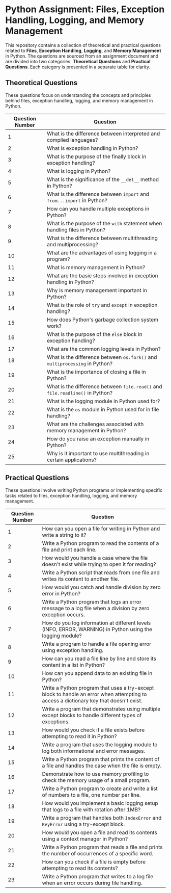 # Python Assignment: Files, Exception Handling, Logging, and Memory Management

This repository contains a collection of theoretical and practical questions related to **Files**, **Exception Handling**, **Logging**, and **Memory Management** in Python. The questions are sourced from an assignment document and are divided into two categories: **Theoretical Questions** and **Practical Questions**. Each category is presented in a separate table for clarity.

## Theoretical Questions

These questions focus on understanding the concepts and principles behind files, exception handling, logging, and memory management in Python.

| Question Number | Question |
|-----------------|----------|
| 1 | What is the difference between interpreted and compiled languages? |
| 2 | What is exception handling in Python? |
| 3 | What is the purpose of the finally block in exception handling? |
| 4 | What is logging in Python? |
| 5 | What is the significance of the `__del__` method in Python? |
| 6 | What is the difference between `import` and `from...import` in Python? |
| 7 | How can you handle multiple exceptions in Python? |
| 8 | What is the purpose of the `with` statement when handling files in Python? |
| 9 | What is the difference between multithreading and multiprocessing? |
| 10 | What are the advantages of using logging in a program? |
| 11 | What is memory management in Python? |
| 12 | What are the basic steps involved in exception handling in Python? |
| 13 | Why is memory management important in Python? |
| 14 | What is the role of `try` and `except` in exception handling? |
| 15 | How does Python's garbage collection system work? |
| 16 | What is the purpose of the `else` block in exception handling? |
| 17 | What are the common logging levels in Python? |
| 18 | What is the difference between `os.fork()` and `multiprocessing` in Python? |
| 19 | What is the importance of closing a file in Python? |
| 20 | What is the difference between `file.read()` and `file.readline()` in Python? |
| 21 | What is the logging module in Python used for? |
| 22 | What is the `os` module in Python used for in file handling? |
| 23 | What are the challenges associated with memory management in Python? |
| 24 | How do you raise an exception manually in Python? |
| 25 | Why is it important to use multithreading in certain applications? |

## Practical Questions

These questions involve writing Python programs or implementing specific tasks related to files, exception handling, logging, and memory management.

| Question Number | Question |
|-----------------|----------|
| 1 | How can you open a file for writing in Python and write a string to it? |
| 2 | Write a Python program to read the contents of a file and print each line. |
| 3 | How would you handle a case where the file doesn't exist while trying to open it for reading? |
| 4 | Write a Python script that reads from one file and writes its content to another file. |
| 5 | How would you catch and handle division by zero error in Python? |
| 6 | Write a Python program that logs an error message to a log file when a division by zero exception occurs. |
| 7 | How do you log information at different levels (INFO, ERROR, WARNING) in Python using the logging module? |
| 8 | Write a program to handle a file opening error using exception handling. |
| 9 | How can you read a file line by line and store its content in a list in Python? |
| 10 | How can you append data to an existing file in Python? |
| 11 | Write a Python program that uses a try-except block to handle an error when attempting to access a dictionary key that doesn't exist. |
| 12 | Write a program that demonstrates using multiple except blocks to handle different types of exceptions. |
| 13 | How would you check if a file exists before attempting to read it in Python? |
| 14 | Write a program that uses the logging module to log both informational and error messages. |
| 15 | Write a Python program that prints the content of a file and handles the case when the file is empty. |
| 16 | Demonstrate how to use memory profiling to check the memory usage of a small program. |
| 17 | Write a Python program to create and write a list of numbers to a file, one number per line. |
| 18 | How would you implement a basic logging setup that logs to a file with rotation after 1MB? |
| 19 | Write a program that handles both `IndexError` and `KeyError` using a try-except block. |
| 20 | How would you open a file and read its contents using a context manager in Python? |
| 21 | Write a Python program that reads a file and prints the number of occurrences of a specific word. |
| 22 | How can you check if a file is empty before attempting to read its contents? |
| 23 | Write a Python program that writes to a log file when an error occurs during file handling. |
